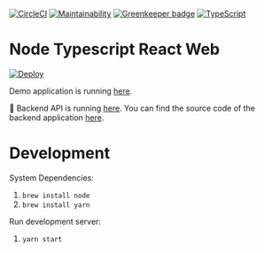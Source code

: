 [![CircleCI](https://circleci.com/gh/developer239/node-typescript-react-web.svg?style=svg)](https://circleci.com/gh/developer239/node-typescript-react-web)
[![Maintainability](https://api.codeclimate.com/v1/badges/6d7b91d3589966a95878/maintainability)](https://codeclimate.com/github/developer239/node-typescript-react-web/maintainability)
[![Greenkeeper badge](https://badges.greenkeeper.io/developer239/node-typescript-react-web.svg)](https://greenkeeper.io/)
[![TypeScript](https://badges.frapsoft.com/typescript/version/typescript-next.svg?v=101)](https://www.typescriptlang.org/)

# Node Typescript React Web

[![Deploy](https://www.herokucdn.com/deploy/button.svg)](https://heroku.com/deploy)

Demo application is running [here](https://node-typescript-react-web.herokuapp.com).

📘 Backend API is running [here](https://node-typescript-api.herokuapp.com/). You can find the source code of the backend application [here](https://github.com/developer239/node-typescript-react-web).

# Development

System Dependencies:

1. `brew install node`
2. `brew install yarn`

Run development server:

1. `yarn start`
